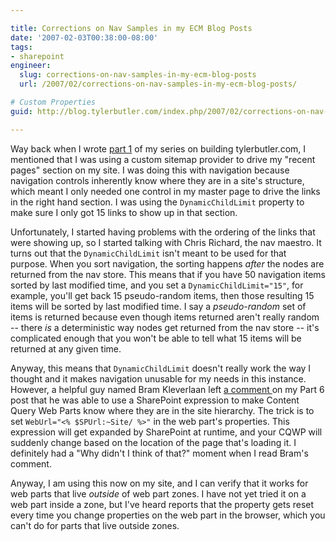 ```yaml
---

title: Corrections on Nav Samples in my ECM Blog Posts
date: '2007-02-03T00:38:00-08:00'
tags:
- sharepoint
engineer:
  slug: corrections-on-nav-samples-in-my-ecm-blog-posts
  url: /2007/02/corrections-on-nav-samples-in-my-ecm-blog-posts/

# Custom Properties
guid: http://blog.tylerbutler.com/index.php/2007/02/corrections-on-nav-samples-in-my-ecm-blog-posts/

---
```


Way back when I wrote [part 1][1] of my series on building tylerbutler.com, I
mentioned that I was using a custom sitemap provider to drive my "recent
pages" section on my site. I was doing this with navigation because navigation
controls inherently know where they are in a site's structure, which meant I
only needed one control in my master page to drive the links in the right hand
section. I was using the `DynamicChildLimit` property to make sure I only got 15
links to show up in that section.

Unfortunately, I started having problems with the ordering of the links that
were showing up, so I started talking with Chris Richard, the nav maestro. It
turns out that the `DynamicChildLimit` isn't meant to be used for that purpose.
When you sort navigation, the sorting happens _after_ the nodes are returned
from the nav store. This means that if you have 50 navigation items sorted by
last modified time, and you set a `DynamicChildLimit="15"`, for example, you'll
get back 15 pseudo-random items, then those resulting 15 items will be sorted
by last modified time. I say a _pseudo-random_ set of items is returned
because even though items returned aren't really random -- there _is_ a
deterministic way nodes get returned from the nav store -- it's complicated
enough that you won't be able to tell what 15 items will be returned at any
given time.

Anyway, this means that `DynamicChildLimit` doesn't really work the way I
thought and it makes navigation unusable for my needs in this instance.
However, a helpful guy named Bram Kleverlaan left [a comment ][2]on my Part 6
post that he was able to use a SharePoint expression to make Content Query Web
Parts know where they are in the site hierarchy. The trick is to set
`WebUrl="<% $SPUrl:~Site/ %>"` in the web part's properties. This expression
will get expanded by SharePoint at runtime, and your CQWP will suddenly change
based on the location of the page that's loading it. I definitely had a "Why
didn't I think of that?" moment when I read Bram's comment.

Anyway, I am using this now on my site, and I can verify that it works for web
parts that live _outside_ of web part zones. I have not yet tried it on a web
part inside a zone, but I've heard reports that the property gets reset every
time you change properties on the web part in the browser, which you can't do
for parts that live outside zones.

   [1]: http://blogs.msdn.com/ecm/archive/2006/10/30/building-tylerbutler-com-part-1-planning-and-basic-branding.aspx
   [2]: http://blogs.msdn.com/ecm/archive/2007/01/16/building-tylerbutler-com-part-6-what-was-tough-and-what-s-to-come.aspx#1512810 ()

